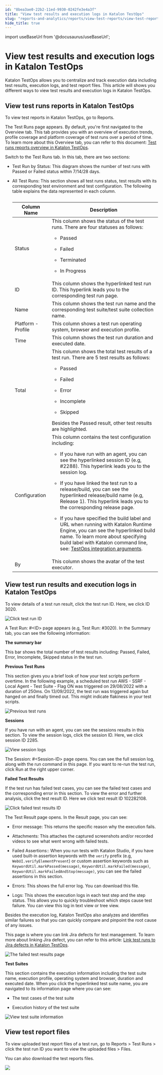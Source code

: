 ```yaml
---
id: "8bea3ae0-22b2-11ed-9930-0242fe3e4a3f"
title: "View test results and execution logs in Katalon TestOps"
slug: "reports-and-analytics/reports/view-test-reports/view-test-reports-in-katalon-testops/view-test-results-and-execution-logs-in-katalon-testops"
hide_title: true
---
```

import useBaseUrl from '@docusaurus/useBaseUrl';


# <a id="id_5" class="anchor_top_offset"/><a id="ariaid-title1" class="anchor_top_offset"/>View test results and execution logs in <span xmlns="http://www.w3.org/1999/xhtml" className="ph">Katalon TestOps</span> 

<p xmlns="http://www.w3.org/1999/xhtml" className="p"><span className="ph">Katalon TestOps</span> allows you to centralize and  track execution data including test results, execution logs, and  test report files. This article will shows you different ways to view test results and execution logs in <span className="ph">Katalon TestOps</span>.</p> 

## View test runs reports in <span xmlns="http://www.w3.org/1999/xhtml" className="ph">Katalon TestOps</span> 

<p xmlns="http://www.w3.org/1999/xhtml" className="p">To view test reports in <span className="ph">Katalon TestOps</span>, go to <span className="ph uicontrol">Reports</span>.</p> 
<p xmlns="http://www.w3.org/1999/xhtml" className="p">The <span className="ph uicontrol">Test Runs</span> page appears. By default, you're first navigated to the <span className="ph uicontrol">Overview</span> tab. This tab provides you with an overview of execution trends, profile coverage and platform coverage of test runs over a period of time. To learn more about this <span className="ph uicontrol">Overview</span> tab, you can refer to this document: <a className="xref" href="/docs/reports-and-analytics/reports/view-test-reports/view-test-reports-in-katalon-testops/test-runs-reports-overview-in-katalon-testops">Test runs reports overview in <span className="ph">Katalon TestOps</span></a>.</p> 
<p xmlns="http://www.w3.org/1999/xhtml" className="p">Switch to the <span className="ph uicontrol">Test Runs</span> tab. In this tab, there are two sections:</p> 
<div xmlns="http://www.w3.org/1999/xhtml" className="p"><ul className="ul"><li className="li"><p className="p"><span className="ph uicontrol">Test Run by Status</span>: This diagram shows the number of test runs with <span className="ph uicontrol">Passed</span> or <span className="ph uicontrol">Failed</span> status within 7/14/28 days.</p></li><li className="li"><p className="p"><span className="ph uicontrol">All Test Runs</span>: This section shows all test runs status, test results with its corresponding test environment and test configuration. The following table explains the data represented in each column. </p><div className="p"><table className="table"><caption /><colgroup><col style={{width: '50%'}} /><col style={{width: '50%'}} /></colgroup><thead className="thead"><tr className><th className="entry anchor_top_offset" id="id_5__entry__1">Column Name</th><th className="entry anchor_top_offset" id="id_5__entry__2">Description</th></tr></thead><tbody className="tbody"><tr className><td className="entry" headers="id_5__entry__1 id_5__entry__2 "><span className="ph uicontrol">Status</span></td><td className="entry" headers="id_5__entry__1 id_5__entry__2 ">This column shows the status of the test runs. There are four statuses as follows:<ul className="ul"><li className="li"><p className="p">Passed </p></li><li className="li"><p className="p">Failed </p></li><li className="li"><p className="p">Terminated </p></li><li className="li"><p className="p">In Progress </p></li></ul></td></tr><tr className><td className="entry" headers="id_5__entry__1 id_5__entry__2 "><span className="ph uicontrol">ID</span></td><td className="entry" headers="id_5__entry__1 id_5__entry__2 ">This column shows the hyperlinked test run ID. This hyperlink leads you to the corresponding test run page.</td></tr><tr className><td className="entry" headers="id_5__entry__1 id_5__entry__2 "><span className="ph uicontrol">Name</span></td><td className="entry" headers="id_5__entry__1 id_5__entry__2 ">This column shows the test run name and the corresponding test suite/test suite collection name.</td></tr><tr className><td className="entry" headers="id_5__entry__1 id_5__entry__2 "><span className="ph uicontrol">Platform - Profile</span></td><td className="entry" headers="id_5__entry__1 id_5__entry__2 ">This column shows a test run operating system, browser and execution profile.</td></tr><tr className><td className="entry" headers="id_5__entry__1 id_5__entry__2 "><span className="ph uicontrol">Time</span></td><td className="entry" headers="id_5__entry__1 id_5__entry__2 ">This column shows the test run duration and executed date.</td></tr><tr className><td className="entry" headers="id_5__entry__1 id_5__entry__2 "><span className="ph uicontrol">Total</span></td><td className="entry" headers="id_5__entry__1 id_5__entry__2 ">This column shows the total test results of a test run. There are 5 test results as follows:<ul className="ul"><li className="li"><p className="p">Passed </p></li><li className="li"><p className="p">Failed</p></li><li className="li"><p className="p">Error</p></li><li className="li"><p className="p">Incomplete</p></li><li className="li"><p className="p">Skipped</p></li></ul>Besides the <span className="ph uicontrol">Passed</span> result, other test results are highlighted.</td></tr><tr className><td className="entry" headers="id_5__entry__1 id_5__entry__2 "><span className="ph uicontrol">Configuration</span></td><td className="entry" headers="id_5__entry__1 id_5__entry__2 ">This column contains the test configuration including:<ul className="ul"><li className="li"><p className="p">If you have run  with an agent, you can see the hyperlinked session ID (e.g, #2288). This hyperlink leads you to the session log.</p></li><li className="li"><p className="p">If you have linked the test run to a release/build, you can see the hyperlinked release/build name (e.g, Release 1). This hyperlink leads you to the corresponding release page.</p></li><li className="li"><p className="p">If you have specified the build label and URL when running with Katalon Runtime Engine, you can see the hyperlinked build name.  To learn more about specifying build label with Katalon command line, see: <a className="xref" href="/docs/test-execution/katalon-runtime-engine/command-line-syntax-in-katalon-runtime-engine#concept-9115">TestOps integration arguments</a>.</p></li></ul></td></tr><tr className><td className="entry" headers="id_5__entry__1 id_5__entry__2 "><span className="ph uicontrol">By</span></td><td className="entry" headers="id_5__entry__1 id_5__entry__2 ">This column shows the  avatar of the test executor.</td></tr></tbody></table></div></li></ul></div>

## View test run results and execution logs in <span xmlns="http://www.w3.org/1999/xhtml" className="ph">Katalon TestOps</span> 

<p xmlns="http://www.w3.org/1999/xhtml" className="p">To view details of a test run result, click the test run ID. Here, we click ID <span className="ph uicontrol">3020</span>.</p> 
<p xmlns="http://www.w3.org/1999/xhtml" className="p"><img className="image" src={useBaseUrl("/41214cf0-33fc-11ed-9930-0242fe3e4a3f.png")} alt="Click test run ID" /></p> 
<p xmlns="http://www.w3.org/1999/xhtml" className="p">A <span className="ph uicontrol">Test Run: #&lt;ID&gt;</span> page appears (e.g, <span className="ph uicontrol">Test Run: #3020</span>). In the <span className="ph uicontrol">Summary</span> tab, you can see the following information:</p> 
<div xmlns="http://www.w3.org/1999/xhtml" className="sectiondiv"><strong className="ph b">The summary bar</strong><p className="p">This bar shows the total number of test results including: <span className="ph uicontrol">Passed</span>, <span className="ph uicontrol">Failed</span>, <span className="ph uicontrol">Error</span>, <span className="ph uicontrol">Imcomplete</span>, <span className="ph uicontrol">Skipped</span> status in the test run.</p></div>
<div xmlns="http://www.w3.org/1999/xhtml" className="sectiondiv"><strong className="ph b">Previous Test Runs</strong><p className="p">This section gives you a brief look of how your test scripts perform overtime. In the following example, a scheduled test run <span className="ph uicontrol">AWS - SSRF - Local Agent - Test Suite - Flag ON</span> was triggered on 29/08/2022 with a duration of 250ms. On 13/09/2022, the test run  was triggered again but hanged on and finally timed out. This might indicate flakiness in your test scripts.</p><p className="p"><img className="image" src={useBaseUrl("/b4cc2f60-3403-11ed-9930-0242fe3e4a3f.png")} alt="Previous test runs" /></p></div>
<div xmlns="http://www.w3.org/1999/xhtml" className="sectiondiv"><strong className="ph b">Sessions</strong><p className="p">If you have run with an agent, you can see the sessions results in this section. To view the session logs, click the session ID. Here, we click session ID <span className="ph uicontrol">2285</span>. </p><p className="p"><img className="image" src={useBaseUrl("/3d23f180-3405-11ed-9930-0242fe3e4a3f.png")} alt="View session logs" /></p><p className="p">The <span className="ph uicontrol">Session: #&lt;Session-ID&gt;</span> page opens. You can see the full session log, along with the run command in this page. If you want to re-run the test run, click <span className="ph uicontrol">Run</span> at the right upper corner.</p></div>
<div xmlns="http://www.w3.org/1999/xhtml" className="sectiondiv"><strong className="ph b">Failed Test Results</strong><p className="p">If the test run has failed test cases, you can see the failed test cases and the corresponding error in this section. To view the error and further analysis, click the test result ID. Here we click test result ID <span className="ph uicontrol">102282108</span>.</p><p className="p"><img className="image" src={useBaseUrl("/2fd46ab0-340e-11ed-9930-0242fe3e4a3f.png")} alt="Click failed test results ID" /></p><div className="p">The <span className="ph uicontrol">Test Result</span> page opens. In the <span className="ph uicontrol">Result</span> page, you can see:<ul className="ul"><li className="li"><p className="p"><span className="ph uicontrol">Error message</span>: This returns the specific reason why the execution fails.</p></li><li className="li"><p className="p"><span className="ph uicontrol">Attachments</span>: This attaches the captured screenshots and/or recorded videos to see what went wrong with failed tests.</p></li><li className="li"><p className="p"><span className="ph uicontrol">Failed Assertions:</span>: When you run tests with <span className="ph">Katalon Studio</span>, if you have used built-in assertion keywords with the <code className="ph codeph">verify</code> prefix (e.g, <code className="ph codeph">WebUI.verifyElementPresent</code>) or custom assertion keywords such as <code className="ph codeph">KeywordUtil.markPassed(message)</code>, <code className="ph codeph">KeywordUtil.markFailed(message)</code>, <code className="ph codeph">KeywordUtil.markFailedAndStop(message)</code>, you can see the failed assertions in this section.</p></li><li className="li"><p className="p"><span className="ph uicontrol">Errors</span>: This shows the full error log. You can download this file.</p></li><li className="li"><p className="p"><span className="ph uicontrol">Logs</span>: This shows the execution logs in each test step and the step status. This allows you to quickly troubleshoot which steps cause test failure. You can view this log in text view or tree view.</p></li></ul>Besides the execution log, <span className="ph">Katalon TestOps</span> also analyzes and identifies similar failures so that you can quickly compare and pinpoint the root cause of any issues.</div><p className="p">This page is where you can link Jira defects for test management. To learn more about linking Jira defect, you can refer to this article: <a className="xref" href="/docs/reports-and-analytics/integration-for-reports-and-analytics/jira-integration/link-test-runs-to-jira-defects-in-katalon-testops">Link test runs  to Jira defects in <span className="ph">Katalon TestOps</span></a>.</p><p className="p"><img className="image" src={useBaseUrl("/f9861f20-3409-11ed-9930-0242fe3e4a3f.png")} alt="The failed test results page" /></p></div>
<div xmlns="http://www.w3.org/1999/xhtml" className="sectiondiv"><strong className="ph b">Test Suites</strong><p className="p">This section contains the execution information including the test suite name, execution profile, operating system and browser, duration and executed date. When you click the hyperlinked test suite name, you are navigated to its information page where you can see:</p><div className="p"><ul className="ul"><li className="li"><p className="p">The test cases of the test suite</p></li><li className="li"><p className="p">Execution history of the test suite</p></li></ul></div><p className="p"><img className="image" src={useBaseUrl("/4b3dab80-340f-11ed-9930-0242fe3e4a3f.png")} alt="View test suite information" /></p></div>

## View test report files

<p xmlns="http://www.w3.org/1999/xhtml" className="p">To view uploaded test report files of a test run, go to <span className="ph uicontrol">Reports</span> &gt; <span className="ph uicontrol">Test Runs</span> &gt; click the test run ID you want to view the uploaded files &gt; <span className="ph uicontrol">Files</span>.</p> 
<p xmlns="http://www.w3.org/1999/xhtml" className="p">You can also download the test reports files.</p> 
<p xmlns="http://www.w3.org/1999/xhtml" className="p"><img className="image" src={useBaseUrl("/d21f6f70-3410-11ed-9930-0242fe3e4a3f.png")} /></p> 
